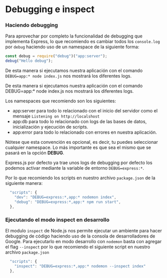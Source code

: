 # Debugging e inspect

### Haciendo debugging

Para aprovechar por completo la funcionalidad de debugging que implementa Express, lo que recomiendo es cambiar todos los `console.log` por `debug` haciendo uso de un namespace de la siguiente forma:

```js
const debug = require("debug")("app:server");
debug("Hello debug");
```
De esta manera si ejecutamos nuestra aplicación con el comando `DEBUG=app:* node index.js` nos mostrará los diferentes logs.

De esta manera si ejecutamos nuestra aplicación con el comando DEBUG=app:* node index.js nos mostrará los diferentes logs.

Los namespaces que recomiendo son los siguientes:

-   app:server para todo lo relacionado con el inicio del servidor como el mensaje `Listening on http://localshost`
-   app:db para todo lo relacionado con logs de las bases de datos, inicialización y ejecución de scripts.
-   app:error para todo lo relacionado con errores en nuestra aplicación.

Nótese que esta convención es opcional, es decir, tu puedes seleccionar cualquier namespace. Lo más importante es que sea el mismo que se pasará en la opción **DEBUG**.

Express.js por defecto ya trae unos logs de debugging por defecto los podemos activar mediante la variable de entorno `DEBUG=express:*`.

Por lo que recomiendo los scripts en nuestro archivo `package.json` de la siguiente manera:

```js
  "scripts": {
    "dev": "DEBUG=express:*,app:* nodemon index",
    "debug": "DEBUG=express:*,app:* npm run start",
  },
```
### Ejecutando el modo inspect en desarrollo

El modulo `inspect` de Node.js nos permite ejecutar un ambiente para hacer debugging de código haciendo uso de la consola de desarrolladores de Google. Para ejecutarlo en modo desarrollo con `nodemon` basta con agregar el flag `--inspect` por lo que recomiendo el siguiente script en nuestro archivo `package.json`
```js
  "scripts": {
    "inspect": "DEBUG=express:*,app:* nodemon --inspect index"
  },
```
